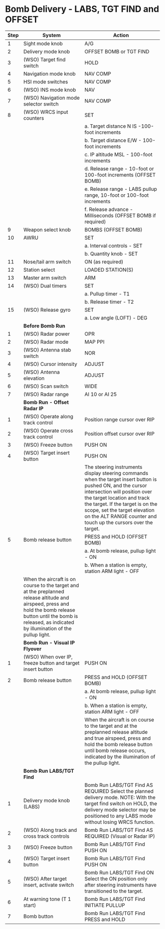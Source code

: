# Bomb Delivery - LABS, TGT FIND and OFFSET

| Step | System                                                                                                                                                                                                                 | Action                                                                                                                                                                                                                                                                                                             |
|------|------------------------------------------------------------------------------------------------------------------------------------------------------------------------------------------------------------------------|--------------------------------------------------------------------------------------------------------------------------------------------------------------------------------------------------------------------------------------------------------------------------------------------------------------------|
| 1    | Sight mode knob                                                                                                                                                                                                        | A/G                                                                                                                                                                                                                                                                                                                |
| 2    | Delivery mode knob                                                                                                                                                                                                     | OFFSET BOMB or TGT FIND                                                                                                                                                                                                                                                                                            |
| 3    | (WSO) Target find switch                                                                                                                                                                                               | HOLD                                                                                                                                                                                                                                                                                                               |
| 4    | Navigation mode knob                                                                                                                                                                                                   | NAV COMP                                                                                                                                                                                                                                                                                                           |
| 5    | HSI mode switches                                                                                                                                                                                                      | NAV COMP                                                                                                                                                                                                                                                                                                           |
| 6    | (WSO) INS mode knob                                                                                                                                                                                                    | NAV                                                                                                                                                                                                                                                                                                                |
| 7    | (WSO) Navigation mode selector switch                                                                                                                                                                                  | NAV COMP                                                                                                                                                                                                                                                                                                           |
| 8    | (WSO) WRCS input counters                                                                                                                                                                                              | SET                                                                                                                                                                                                                                                                                                                |
|      |                                                                                                                                                                                                                        | a. Target distance N IS -100-foot increments                                                                                                                                                                                                                                                                       |
|      |                                                                                                                                                                                                                        | b. Target distance E/W - 100-foot increments                                                                                                                                                                                                                                                                       |
|      |                                                                                                                                                                                                                        | c. IP altitude MSL - 100-foot increments                                                                                                                                                                                                                                                                           |
|      |                                                                                                                                                                                                                        | d. Release range - 10-foot or 100-foot increments (OFFSET BOMB)                                                                                                                                                                                                                                                    |
|      |                                                                                                                                                                                                                        | e. Release range - LABS pullup range, 10-foot or 100-foot increments                                                                                                                                                                                                                                               |
|      |                                                                                                                                                                                                                        | f. Release advance - Milliseconds (OFFSET BOMB if required)                                                                                                                                                                                                                                                        |
| 9    | Weapon select knob                                                                                                                                                                                                     | BOMBS (OFFSET BOMB)                                                                                                                                                                                                                                                                                                |
| 10   | AWRU                                                                                                                                                                                                                   | SET                                                                                                                                                                                                                                                                                                                |
|      |                                                                                                                                                                                                                        | a. Interval controls - SET                                                                                                                                                                                                                                                                                         |
|      |                                                                                                                                                                                                                        | b. Quantity knob - SET                                                                                                                                                                                                                                                                                             |
| 11   | Nose/tail arm switch                                                                                                                                                                                                   | ON (as required)                                                                                                                                                                                                                                                                                                   |
| 12   | Station select                                                                                                                                                                                                         | LOADED STATION(S)                                                                                                                                                                                                                                                                                                  |
| 13   | Master arm switch                                                                                                                                                                                                      | ARM                                                                                                                                                                                                                                                                                                                |
| 14   | (WSO) Dual timers                                                                                                                                                                                                      | SET                                                                                                                                                                                                                                                                                                                |
|      |                                                                                                                                                                                                                        | a. Pullup timer - T1                                                                                                                                                                                                                                                                                               |
|      |                                                                                                                                                                                                                        | b. Release timer - T2                                                                                                                                                                                                                                                                                              |
| 15   | (WSO) Release gyro                                                                                                                                                                                                     | SET                                                                                                                                                                                                                                                                                                                |
|      |                                                                                                                                                                                                                        | a. Low angle (LOFT) - DEG                                                                                                                                                                                                                                                                                          |
|      | **Before Bomb Run**                                                                                                                                                                                                    |                                                                                                                                                                                                                                                                                                                    |
| 1    | (WSO) Radar power                                                                                                                                                                                                      | OPR                                                                                                                                                                                                                                                                                                                |
| 2    | (WSO) Radar mode                                                                                                                                                                                                       | MAP PPI                                                                                                                                                                                                                                                                                                            |
| 3    | (WSO) Antenna stab switch                                                                                                                                                                                              | NOR                                                                                                                                                                                                                                                                                                                |
| 4    | (WSO) Cursor intensity                                                                                                                                                                                                 | ADJUST                                                                                                                                                                                                                                                                                                             |
| 5    | (WSO) Antenna elevation                                                                                                                                                                                                | ADJUST                                                                                                                                                                                                                                                                                                             |
| 6    | (WSO) Scan switch                                                                                                                                                                                                      | WIDE                                                                                                                                                                                                                                                                                                               |
| 7    | (WSO) Radar range                                                                                                                                                                                                      | AI 10 or AI 25                                                                                                                                                                                                                                                                                                     |
|      | **Bomb Run - Offset Radar IP**                                                                                                                                                                                         |                                                                                                                                                                                                                                                                                                                    |
| 1    | (WSO) Operate along track control                                                                                                                                                                                      | Position range cursor over RIP                                                                                                                                                                                                                                                                                     |
| 2    | (WSO) Operate cross track control                                                                                                                                                                                      | Position offset cursor over RIP                                                                                                                                                                                                                                                                                    |
| 3    | (WSO) Freeze button                                                                                                                                                                                                    | PUSH ON                                                                                                                                                                                                                                                                                                            |
| 4    | (WSO) Target insert button                                                                                                                                                                                             | PUSH ON                                                                                                                                                                                                                                                                                                            |
|      |                                                                                                                                                                                                                        | The steering instruments display steering commands when the target insert button is pushed ON, and the cursor intersection will position over the target location and track the target. If the target is on the scope, set the target elevation on the ALT RANGE counter and touch up the cursors over the target. |
| 5    | Bomb release button                                                                                                                                                                                                    | PRESS and HOLD (OFFSET BOMB)                                                                                                                                                                                                                                                                                       |
|      |                                                                                                                                                                                                                        | a. At bomb release, pullup light - ON                                                                                                                                                                                                                                                                              |
|      |                                                                                                                                                                                                                        | b. When a station is empty, station ARM light - OFF                                                                                                                                                                                                                                                                |
|      | When the aircraft is on course to the target and at the preplanned release altitude and airspeed, press and hold the bomb release button until the bomb is released, as indicated by illumination of the pullup light. |                                                                                                                                                                                                                                                                                                                    |
|      | **Bomb Run - Visual IP Flyover**                                                                                                                                                                                       |                                                                                                                                                                                                                                                                                                                    |
| 1    | (WSO) When over IP, freeze button and target insert button                                                                                                                                                             | PUSH ON                                                                                                                                                                                                                                                                                                            |
| 2    | Bomb release button                                                                                                                                                                                                    | PRESS and HOLD (OFFSET BOMB)                                                                                                                                                                                                                                                                                       |
|      |                                                                                                                                                                                                                        | a. At bomb release, pullup light - ON                                                                                                                                                                                                                                                                              |
|      |                                                                                                                                                                                                                        | b. When a station is empty, station ARM light - OFF                                                                                                                                                                                                                                                                |
|      |                                                                                                                                                                                                                        | When the aircraft is on course to the target and at the preplanned release altitude and true airspeed, press and hold the bomb release button until bomb release occurs, indicated by the illumination of the pullup light.                                                                                        |
|      | **Bomb Run LABS/TGT Find**                                                                                                                                                                                             |                                                                                                                                                                                                                                                                                                                    |
| 1    | Delivery mode knob (LABS)                                                                                                                                                                                              | Bomb Run LABS/TGT Find AS REQUIRED Select the planned delivery mode. NOTE: With the target find switch on HOLD, the delivery mode selector may be positioned to any LABS mode without losing WRCS function.                                                                                                        |
| 2    | (WSO) Along track and cross track controls                                                                                                                                                                             | Bomb Run LABS/TGT Find AS REQUIRED (Visual or Radar IP)                                                                                                                                                                                                                                                            |
| 3    | (WSO) Freeze button                                                                                                                                                                                                    | Bomb Run LABS/TGT Find PUSH ON                                                                                                                                                                                                                                                                                     |
| 4    | (WSO) Target insert button                                                                                                                                                                                             | Bomb Run LABS/TGT Find PUSH ON                                                                                                                                                                                                                                                                                     |
| 5    | (WSO) After target insert, activate switch                                                                                                                                                                             | Bomb Run LABS/TGT Find ON Select the ON position only after steering instruments have transitioned to the target.                                                                                                                                                                                                  |
| 6    | At warning tone (T 1 start)                                                                                                                                                                                            | Bomb Run LABS/TGT Find INITIATE PULLUP                                                                                                                                                                                                                                                                             |
| 7    | Bomb button                                                                                                                                                                                                            | Bomb Run LABS/TGT Find PRESS and HOLD                                                                                                                                                                                                                                                                              |
